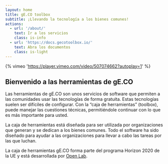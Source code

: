 ```yaml
---
layout: home
title: gE.CO toolbox
subtitle: ¡Llevando la tecnología a los bienes comunes!
actions:
  - url: '/about/'
    text: Ir a los servicios
    class: is-info
  - url: 'https://docs.gecotoolbox.io/'
    text: Abra los documentos
    class: is-light
---
```


{% vimeo 'https://player.vimeo.com/video/507074662?autoplay=1' %}

## Bienvenido a las herramientas de gE.CO

Las herramientas de gE.CO son unos servicios de software que permiten a las comunidades usar las tecnologías de forma gratuita. Estas tecnologías suelen ser difíciles de configurar. Con la “caja de herramientas” (toolbox), puede manejar las cuestiones técnicas, permitiéndole continuar con lo que es más importante para usted.

La caja de herramientas está diseñada para ser utilizada por organizaciones que generan y se dedican a los bienes comunes. Todo el software ha sido diseñado para ayudar a las organizaciones para llevar a cabo las tareas por las que luchan.

La caja de herramientas gE.CO forma parte del programa Horizon 2020 de la UE y está desarrollada por
[Open Lab](https://openlab.ncl.ac.uk).
